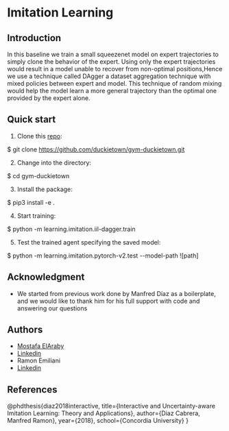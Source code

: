 # Imitation Learning

## Introduction
In this baseline we train a small squeezenet model on expert trajectories to simply clone the behavior of the expert.
Using only the expert trajectories would result in a model unable to recover from non-optimal positions,Hence we use a technique called DAgger a dataset aggregation technique with mixed policies between expert and model.
This technique of random mixing would help the model learn a more general trajectory than the optimal one provided by the expert alone.

## Quick start
1) Clone this [repo](https://github.com/duckietown/gym-duckietown):

$ git clone https://github.com/duckietown/gym-duckietown.git

2) Change into the directory:

$ cd gym-duckietown

3) Install the package:

$ pip3 install -e .

4) Start training:

$ python -m learning.imitation.iil-dagger.train

5) Test the trained agent specifying the saved model:

$ python -m learning.imitation.pytorch-v2.test --model-path ![path]

## Acknowledgment
- We started from previous work done by Manfred Díaz as a boilerplate, and we would like to thank him for his full support with code and answering our questions

## Authors
- [Mostafa ElAraby ](https://www.mostafaelaraby.com/)
- [Linkedin](https://linkedin.com/in/mostafaelaraby)
- Ramon Emiliani
- [Linkedin](https://www.linkedin.com/in/ramonemiliani)

## References
@phdthesis{diaz2018interactive,
  title={Interactive and Uncertainty-aware Imitation Learning: Theory and Applications},
  author={Diaz Cabrera, Manfred Ramon},
  year={2018},
  school={Concordia University}
}
